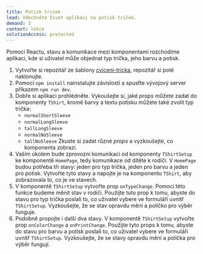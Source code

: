 ```yaml
---
title: Potisk triček
lead: Vdechněte život aplikaci na potisk triček.
demand: 3
context: lekce
solutionAccess: protected
---
```


Pomocí Reactu, stavu a komunikace mezi komponentami rozchodíme aplikaci, kde si uživatel může objednat typ trička, jeho barvu a potisk.

1. Vytvořte si repozitář ze šablony [cviceni-tricka](https://github.com/Czechitas-podklady-WEB/cviceni-tricka), repozitář si poté naklonujte.
1. Pomocí `npm install` nainstalujte závislosti a spusťte vývojový server příkazem `npm run dev`.
1. Dobře si aplikaci prohlédněte. Vykoušejte si, jaké _props_ můžete zadat do komponenty `TShirt`, kromě barvy a textu potisku můžete také zvolit typ trička:
   - `normalShortSleeve`
   - `normalLongSleeve`
   - `tallLongSleeve`
   - `normalNoSleeve`
   - `tallNoSleeve`
     Zkuste si zadat různé _props_ a vyzkoušejte, co komponenta zobrazí.
1. Vaším úkolem bude zprovozni komunikaci od komponenty `TShirtSetup` ke komponentě `HomePage`, tedy komunikace od dítěte k rodiči. V `HomePage` budou potřeba tři stavy: jeden pro typ trička, jeden pro barvu a jeden pro potisk. Vytvořte tyto stavy a napojte je na komponentu `TShirt`, aby zobrazovala to, co je ve stavech.
1. V komponentě `TShirtSetup` vytvořte prop `onTypeChange`. Pomocí této funkce budeme měnit stav v rodiči. Použijte tuto prop k tomu, abyste do stavu pro typ trička poslali to, co uživatel vybere ve formuláři uvnitř `TShirtSetup`. Vyzkoušejte, že se stav opravdu mění a políčko pro výběr funguje.
1. Podobně propojte i další dva stavy. V komponentě `TShirtSetup` vytvořte prop `onColorChange` a `onPrintChange`. Použijte tyto props k tomu, abyste do stavu pro barvu a potisk poslali to, co uživatel vybere ve formuláři uvnitř `TShirtSetup`. Vyzkoušejte, že se stavy opravdu mění a políčka pro výběr fungují.
